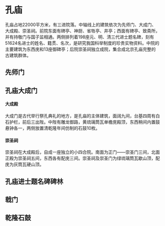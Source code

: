 # 孔庙

孔庙占地22000平方米，有三进院落。中轴线上的建筑依次为先师门、大成门、大成殿、崇圣祠。前院东面有碑亭、神厨、省牲亭、井亭；西面有碑亭、致斋所，并有持敬门与国子监相通。两侧排列着198座元、明、清三代进士题名碑，刻有51624名进士的姓名、籍贯、名次，是研究我国科举制度的珍贵实物资料。中院的主要建筑为东西庑和13座御碑亭；后院崇圣祠独立成院，集合成北京孔庙完整的古建筑群体。

## 先师门
## 孔庙大成门

#### 大成殿

大成门是古代举行祭孔典礼的地方，是孔庙的主体建筑，面阔九间，台基四周有白石护栏，前后三出陛。中陛有雕龙御路，黄琉璃筒瓦单檐庑殿顶，东西稍间内置鼓悬钟各一，两侧放置清乾隆年间仿制的石鼓10枚。

#### 崇圣祠

崇圣祠在大成殿后，自成一座独立的小四合院。南面为正门——崇圣门三间，北面正殿为崇圣祠五间，东西各有配庑三间。崇圣祠及崇圣门为绿琉璃筒瓦歇山顶，配庑为灰筒瓦硬山顶。

## 孔庙进士题名碑碑林

## 戟门
## 乾隆石鼓


